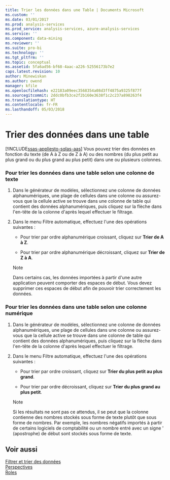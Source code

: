 ```yaml
---
title: Trier les données dans une Table | Documents Microsoft
ms.custom: ''
ms.date: 03/01/2017
ms.prod: analysis-services
ms.prod_service: analysis-services, azure-analysis-services
ms.service: ''
ms.component: data-mining
ms.reviewer: ''
ms.suite: pro-bi
ms.technology: ''
ms.tgt_pltfrm: ''
ms.topic: conceptual
ms.assetid: 5fa6ad56-bf68-4aac-a226-52556173b7e2
caps.latest.revision: 10
author: Minewiskan
ms.author: owend
manager: kfile
ms.openlocfilehash: e22183a09eec3568354a08d3ff4875a9325f877f
ms.sourcegitcommit: 2ddc0bfb3ce2f2b160e3638f1c2c237a898263f4
ms.translationtype: HT
ms.contentlocale: fr-FR
ms.lasthandoff: 05/03/2018
---
```

# <a name="sort-data-in-a-table"></a>Trier des données dans une table 
[!INCLUDE[ssas-appliesto-sqlas-aas](../../includes/ssas-appliesto-sqlas-aas.md)]
  Vous pouvez trier des données en fonction du texte (de A à Z ou de Z à A) ou des nombres (du plus petit au plus grand ou du plus grand au plus petit) dans une ou plusieurs colonnes.  
  
### <a name="to-sort-the-data-in-a-table-based-on-a-text-column"></a>Pour trier les données dans une table selon une colonne de texte  
  
1.  Dans le générateur de modèles, sélectionnez une colonne de données alphanumériques, une plage de cellules dans une colonne ou assurez-vous que la cellule active se trouve dans une colonne de table qui contient des données alphanumériques, puis cliquez sur la flèche dans l'en-tête de la colonne d'après lequel effectuer le filtrage.  
  
2.  Dans le menu Filtre automatique, effectuez l'une des opérations suivantes :  
  
    -   Pour trier par ordre alphanumérique croissant, cliquez sur **Trier de A à Z**.  
  
    -   Pour trier par ordre alphanumérique décroissant, cliquez sur **Trier de Z à A**.  
  
    > [!NOTE]  
    >  Dans certains cas, les données importées à partir d'une autre application peuvent comporter des espaces de début. Vous devez supprimer ces espaces de début afin de pouvoir trier correctement les données.  
  
### <a name="to-sort-the-data-in-a-table-based-on-a-numeric-column"></a>Pour trier les données dans une table selon une colonne numérique  
  
1.  Dans le générateur de modèles, sélectionnez une colonne de données alphanumériques, une plage de cellules dans une colonne ou assurez-vous que la cellule active se trouve dans une colonne de table qui contient des données alphanumériques, puis cliquez sur la flèche dans l'en-tête de la colonne d'après lequel effectuer le filtrage.  
  
2.  Dans le menu Filtre automatique, effectuez l'une des opérations suivantes :  
  
    -   Pour trier par ordre croissant, cliquez sur **Trier du plus petit au plus grand**.  
  
    -   Pour trier par ordre décroissant, cliquez sur **Trier du plus grand au plus petit**.  
  
    > [!NOTE]  
    >  Si les résultats ne sont pas ce attendus, il se peut que la colonne contienne des nombres stockés sous forme de texte plutôt que sous forme de nombres. Par exemple, les nombres négatifs importés à partir de certains logiciels de comptabilité ou un nombre entré avec un signe ' (apostrophe) de début sont stockés sous forme de texte.  
  
## <a name="see-also"></a>Voir aussi  
 [Filtrer et trier des données](http://msdn.microsoft.com/library/55ebd7a6-2458-4398-911f-fcfeb2413f1b)   
 [Perspectives](../../analysis-services/tabular-models/perspectives-ssas-tabular.md)   
 [Roles](../../analysis-services/tabular-models/roles-ssas-tabular.md)  
  
  
